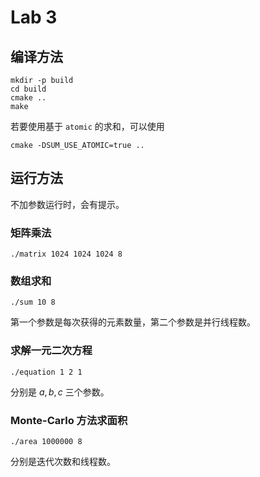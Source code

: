 # Lab 3

## 编译方法

```
mkdir -p build
cd build
cmake ..
make
```

若要使用基于 `atomic` 的求和，可以使用

```
cmake -DSUM_USE_ATOMIC=true ..
```

## 运行方法

不加参数运行时，会有提示。

### 矩阵乘法

```
./matrix 1024 1024 1024 8
```

### 数组求和

```
./sum 10 8
```

第一个参数是每次获得的元素数量，第二个参数是并行线程数。

### 求解一元二次方程

```
./equation 1 2 1
```

分别是 $a, b, c$ 三个参数。

### Monte-Carlo 方法求面积

```
./area 1000000 8
```

分别是迭代次数和线程数。
